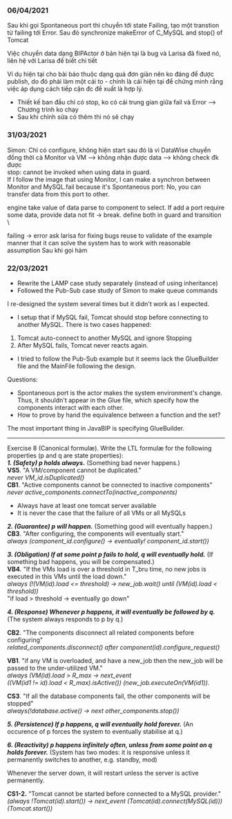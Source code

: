 ### 06/04/2021
Sau khi gọi Spontaneous port thì chuyển tới state Failing, tạo một transtion từ failing tới Error. Sau đó synchronize makeError of C_MySQL and stop() of Tomcat

Việc chuyển data dạng BIPActor ở bản hiện tại là bug và Larisa đã fixed nó, liên hệ với Larisa để biết chi tiết

Ví dụ hiện tại cho bài báo thuộc dạng quá đơn giản nên ko đáng để được publish, do đó phải làm một cái to - chính là cái hiện tại để chứng minh rằng việc áp dụng cách tiếp cận đc đề xuất là hợp lý.
- Thiết kế ban đầu chỉ có stop, ko có cái trung gian giữa fail và Error --> Chương trình ko chạy
- Sau khi chỉnh sửa có thêm thì nó sẽ chạy

### 31/03/2021
Simon:
Chỉ có configure, không hiện start sau đó là vì DataWise chuyển đồng thời cả Monitor và VM --> không nhận được data --> không check đk được \
stop: cannot be invoked when using data in guard. \
If I follow the image that using Monitor, I can make a synchron between Monitor and MySQL.fail because it's Spontaneous port: No, you can transfer data from this port to other.

engine take value of data parse to component to select. If add a port require some data, provide data not fit -> break.
define both in guard and transition \

failing -> error
ask larisa for fixing bugs
reuse to validate of the example
manner that it can solve the
system has to work with reasonable assumption
Sau khi gọi hàm
### 22/03/2021
- Rewrite the LAMP case study separately (instead of using inheritance)
- Followed the Pub-Sub case study of Simon to make queue commands

I re-designed the system several times but it didn't work as I expected.
- I setup that if MySQL fail, Tomcat should stop before connecting to another MySQL. There is two cases happened:
1. Tomcat auto-connect to another MySQL and ignore Stopping
2. After MySQL fails, Tomcat never reacts again.
- I tried to follow the Pub-Sub example but it seems lack the GlueBuilder file and the MainFile following the design.

Questions:
- Spontaneous port is the actor makes the system environment's change. Thus, it shouldn't appear in the Glue file, which specify how the components interact with each other.
- How to prove by hand the equivalence between a function and the set?

The most important thing in JavaBIP is specifying GlueBuilder.

---
Exercise 8 (Canonical formulæ). Write the LTL formulæ for the following properties (p and q are state
properties):  
***1. (Safety) p holds always.***
(Something bad never happens.)  
**VS5**. "A VM/component cannot be duplicated."  
*never VM_id.isDuplicated()*  
**CB1**. "Active components cannot be connected to inactive components"  
*never active_components.connectTo(inactive_components)*  
- Always have at least one tomcat server available
- It is never the case that the failure of all VMs or all MySQLs


***2. (Guarantee) p will happen.***
(Something good will eventually happen.)  
**CB3**. "After configuring, the components will eventually start."  
*always (component_id.configure() -> eventually! component_id.start())*

***3. (Obligation) If at some point p fails to hold, q will eventually hold.***
(If something bad happens, you will be compensated.)  
**VB4**. "If the VMs load is over a threshold in T_bru time, no new jobs is executed in this VMs until the load down."  
*always (!(VM(id).load <= threshold) -> new_job.wait() until (VM(id).load < threshold))*  
"if load > threshold -> eventually go down"  


***4. (Response) Whenever p happens, it will eventually be followed by q.***
(The system always responds to p by q.)  

**CB2**. "The components disconnect all related components before configuring"   
*related_components.disconnect() after component(id).configure_request()*  

**VB1**. "if any VM is overloaded, and have a new_job then the new_job will be passed to the under-utilized VM."  
*always (VM(id).load > R_max -> next_event  
((VM(id1 != id).load < R_max).isActive()) (new_job.executeOn(VM(id1)).*  

**CS3**. "If all the database components fail, the other components will be stopped"  
*always(!database.active() -> next other_components.stop())*  

***5. (Persistence) If p happens, q will eventually hold forever.***
(An occurence of p forces the system to eventually stabilise at q.)   


***6. (Reactivity) p happens infinitely often, unless from some point on q holds forever.***
(System has two modes: it is responsive unless it permanently switches to another, e.g. standby, mod)  

Whenever the server down, it will restart unless the server is active permanently.

**CS1-2.** "Tomcat cannot be started before connected to a MySQL provider."  
*(always !Tomcat(id).start()) -> next_event (Tomcat(id).connect(MySQL(id))) (Tomcat.start())*
